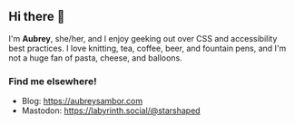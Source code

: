 ## Hi there 👋

I'm **Aubrey**, she/her, and I enjoy geeking out over CSS and accessibility best practices. I love knitting, tea, coffee, beer, and fountain pens, and I'm not a huge fan of pasta, cheese, and balloons. 

### Find me elsewhere!

* Blog: https://aubreysambor.com
* Mastodon: https://labyrinth.social/@starshaped

<!--
**starshaped/starshaped** is a ✨ _special_ ✨ repository because its `README.md` (this file) appears on your GitHub profile.

Here are some ideas to get you started:

- 🔭 I’m currently working on ...
- 🌱 I’m currently learning ...
- 👯 I’m looking to collaborate on ...
- 🤔 I’m looking for help with ...
- 💬 Ask me about ...
- 📫 How to reach me: ...
- 😄 Pronouns: ...
- ⚡ Fun fact: ...
-->
